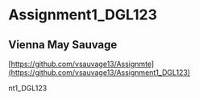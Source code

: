 # Assignment1_DGL123
## Vienna May Sauvage
[https://github.com/vsauvage13/Assignmte](https://github.com/vsauvage13/Assignment1_DGL123)








































































nt1_DGL123
